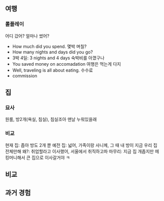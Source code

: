 ## 여행

### 롤플레이

어디 갔어?
얼마나 썼어?
- How much did you spend.
몇박 며칠?
- How many nights and days did you go?
- 3박 4일: 3 nights and 4 days
숙박비를 아꼈구나
-  You saved money on accomadation
여행은 먹는게 다지
- Well, traveling is all about eating.
수수료
- commission



## 집

### 묘사

원룸, 방2개(욕실, 침실), 침실조아 맨날 누워있을래 

### 비교

현재 집: 좁아 방도 2개 뿐
예전 집: 넓어, 가족이랑 사니께, 그 때 내 방이 지금 우리 집 전체만해
왜?: 취업할라고 이사했어, 서울에서 취직하고파
마무리: 지금 집 개좁지만 메킹머니해서 큰 집으로 이사갈거야 ㅋ

## 비교


## 과거 경험

